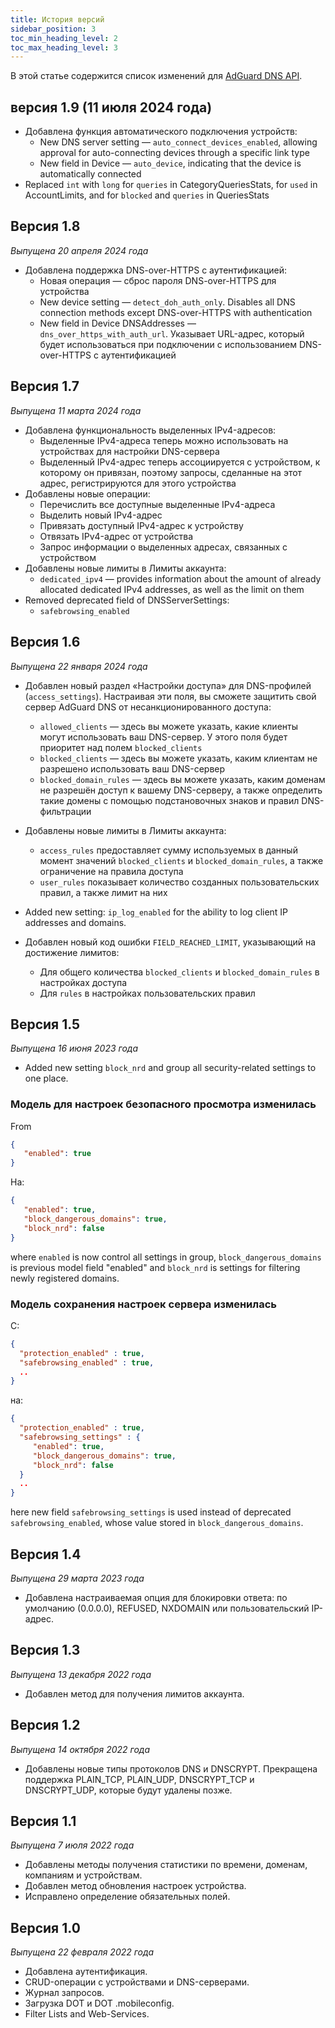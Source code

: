 ```yaml
---
title: История версий
sidebar_position: 3
toc_min_heading_level: 2
toc_max_heading_level: 3
---
```


<!--
    Changelog is from here:
    https://api.adguard-dns.io/static/api/CHANGELOG.md
-->

В этой статье содержится список изменений для [AdGuard DNS API](private-dns/api/overview.md).

## версия 1.9 (11 июля 2024 года)

- Добавлена функция автоматического подключения устройств:
  - New DNS server setting — `auto_connect_devices_enabled`, allowing approval for auto-connecting devices through a specific link type
  - New field in Device — `auto_device`, indicating that the device is automatically connected
- Replaced `int` with `long` for `queries` in CategoryQueriesStats, for `used` in AccountLimits, and for `blocked` and `queries` in QueriesStats

## Версия 1.8

_Выпущена 20 апреля 2024 года_

- Добавлена поддержка DNS-over-HTTPS с аутентификацией:
  - Новая операция — сброс пароля DNS-over-HTTPS для устройства
  - New device setting — `detect_doh_auth_only`. Disables all DNS connection methods except DNS-over-HTTPS with authentication
  - New field in Device DNSAddresses — `dns_over_https_with_auth_url`. Указывает URL-адрес, который будет использоваться при подключении с использованием DNS-over-HTTPS с аутентификацией

## Версия 1.7

_Выпущена 11 марта 2024 года_

- Добавлена функциональность выделенных IPv4-адресов:
  - Выделенные IPv4-адреса теперь можно использовать на устройствах для настройки DNS-сервера
  - Выделенный IPv4-адрес теперь ассоциируется с устройством, к которому он привязан, поэтому запросы, сделанные на этот адрес, регистрируются для этого устройства
- Добавлены новые операции:
  - Перечислить все доступные выделенные IPv4-адреса
  - Выделить новый IPv4-адрес
  - Привязать доступный IPv4-адрес к устройству
  - Отвязать IPv4-адрес от устройства
  - Запрос информации о выделенных адресах, связанных с устройством
- Добавлены новые лимиты в Лимиты аккаунта:
  - `dedicated_ipv4` — provides information about the amount of already allocated dedicated IPv4 addresses, as well as the limit on them
- Removed deprecated field of DNSServerSettings:
  - `safebrowsing_enabled`

## Версия 1.6

_Выпущена 22 января 2024 года_

- Добавлен новый раздел «Настройки доступа» для DNS-профилей (`access_settings`). Настраивая эти поля, вы сможете защитить свой сервер AdGuard DNS от несанкционированного доступа:

  - `allowed_clients` — здесь вы можете указать, какие клиенты могут использовать ваш DNS-сервер. У этого поля будет приоритет над полем `blocked_clients`
  - `blocked_clients` — здесь вы можете указать, каким клиентам не разрешено использовать ваш DNS-сервер
  - `blocked_domain_rules` — здесь вы можете указать, каким доменам не разрешён доступ к вашему DNS-серверу, а также определить такие домены с помощью подстановочных знаков и правил DNS-фильтрации

- Добавлены новые лимиты в Лимиты аккаунта:

  - `access_rules` предоставляет сумму используемых в данный момент значений `blocked_clients` и `blocked_domain_rules`, а также ограничение на правила доступа
  - `user_rules` показывает количество созданных пользовательских правил, а также лимит на них

- Added new setting: `ip_log_enabled` for the ability to log client IP addresses and domains.

- Добавлен новый код ошибки `FIELD_REACHED_LIMIT`, указывающий на достижение лимитов:

  - Для общего количества `blocked_clients` и `blocked_domain_rules` в настройках доступа
  - Для `rules` в настройках пользовательских правил

## Версия 1.5

_Выпущена 16 июня 2023 года_

- Added new setting `block_nrd` and group all security-related settings to one place.

### Модель для настроек безопасного просмотра изменилась

From

```json
{
   "enabled": true
}
```

На:

```json
{
   "enabled": true,
   "block_dangerous_domains": true,
   "block_nrd": false
}
```

where `enabled` is now control all settings in group, `block_dangerous_domains` is previous model field "enabled" and `block_nrd` is settings for filtering newly registered domains.

### Модель сохранения настроек сервера изменилась

С:

```json
{
  "protection_enabled" : true,
  "safebrowsing_enabled" : true,
  ..
}
```

на:

```json
{
  "protection_enabled" : true,
  "safebrowsing_settings" : {
     "enabled": true,
     "block_dangerous_domains": true,
     "block_nrd": false
  }
  ..
}
```

here new field `safebrowsing_settings` is used instead of deprecated `safebrowsing_enabled`, whose value stored in `block_dangerous_domains`.

## Версия 1.4

_Выпущена 29 марта 2023 года_

- Добавлена настраиваемая опция для блокировки ответа: по умолчанию (0.0.0.0), REFUSED, NXDOMAIN или пользовательский IP-адрес.

## Версия 1.3

_Выпущена 13 декабря 2022 года_

- Добавлен метод для получения лимитов аккаунта.

## Версия 1.2

_Выпущена 14 октября 2022 года_

- Добавлены новые типы протоколов DNS и DNSCRYPT. Прекращена поддержка PLAIN_TCP, PLAIN_UDP, DNSCRYPT_TCP и DNSCRYPT_UDP, которые будут удалены позже.

## Версия 1.1

_Выпущена 7 июля 2022 года_

- Добавлены методы получения статистики по времени, доменам, компаниям и устройствам.
- Добавлен метод обновления настроек устройства.
- Исправлено определение обязательных полей.

## Версия 1.0

_Выпущена 22 февраля 2022 года_

- Добавлена аутентификация.
- CRUD-операции с устройствами и DNS-серверами.
- Журнал запросов.
- Загрузка DOT и DOT .mobileconfig.
- Filter Lists and Web-Services.
